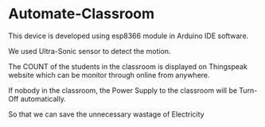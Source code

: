 # Automate-Classroom
This device is developed using esp8366 module in Arduino IDE software.

We used Ultra-Sonic sensor to detect the motion.

The COUNT of the students in the classroom is displayed on Thingspeak website which can be monitor through online from anywhere.

If nobody in the classroom, the Power Supply to the classroom will be Turn-Off automatically.

So that we can save the unnecessary wastage of Electricity
